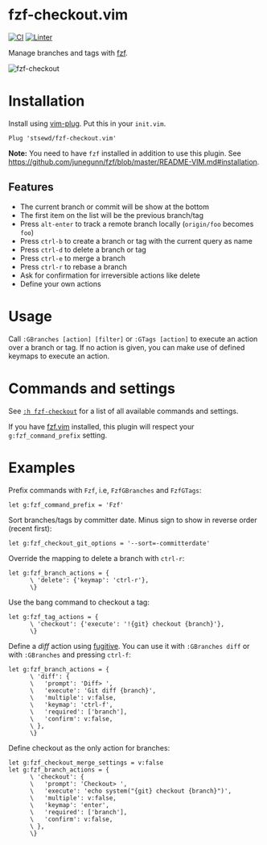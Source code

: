 # fzf-checkout.vim

[![CI](https://github.com/stsewd/fzf-checkout.vim/workflows/CI/badge.svg)](https://github.com/stsewd/fzf-checkout.vim/actions?query=workflow%3ACI+branch%3Amaster)
[![Linter](https://github.com/stsewd/fzf-checkout.vim/workflows/linter/badge.svg)](https://github.com/stsewd/fzf-checkout.vim/actions?query=workflow%3Alinter+branch%3Amaster)

Manage branches and tags with [fzf](https://github.com/junegunn/fzf).

![fzf-checkout](https://user-images.githubusercontent.com/4975310/105560618-4da5ae00-5ce2-11eb-9cf3-24c9729d4e80.gif)

# Installation

Install using [vim-plug](https://github.com/junegunn/vim-plug).
Put this in your `init.vim`.

```vim
Plug 'stsewd/fzf-checkout.vim'
```

**Note:** You need to have `fzf` installed in addition to use this plugin.
See <https://github.com/junegunn/fzf/blob/master/README-VIM.md#installation>.

## Features

- The current branch or commit will be show at the bottom
- The first item on the list will be the previous branch/tag
- Press `alt-enter` to track a remote branch locally (`origin/foo` becomes `foo`)
- Press `ctrl-b` to create a branch or tag with the current query as name
- Press `ctrl-d` to delete a branch or tag
- Press `ctrl-e` to merge a branch
- Press `ctrl-r` to rebase a branch
- Ask for confirmation for irreversible actions like delete
- Define your own actions

# Usage

Call `:GBranches [action] [filter]` or `:GTags [action]` to execute an action over a branch or tag.
If no action is given, you can make use of defined keymaps to execute an action.

# Commands and settings

See [`:h fzf-checkout`](doc/fzf-checkout.txt) for a list of all available commands and settings.

If you have [fzf.vim](https://github.com/junegunn/fzf.vim) installed,
this plugin will respect your `g:fzf_command_prefix` setting.

# Examples

Prefix commands with `Fzf`, i.e, `FzfGBranches` and `FzfGTags`:

```vim
let g:fzf_command_prefix = 'Fzf'
```

Sort branches/tags by committer date. Minus sign to show in reverse order (recent first):

```vim
let g:fzf_checkout_git_options = '--sort=-committerdate'
```

Override the mapping to delete a branch with `ctrl-r`:

```vim
let g:fzf_branch_actions = {
      \ 'delete': {'keymap': 'ctrl-r'},
      \}
```

Use the bang command to checkout a tag:

```vim
let g:fzf_tag_actions = {
      \ 'checkout': {'execute': '!{git} checkout {branch}'},
      \}
```

Define a _diff_ action using [fugitive](https://github.com/tpope/vim-fugitive).
You can use it with `:GBranches diff` or with `:GBranches` and pressing `ctrl-f`:

```vim
let g:fzf_branch_actions = {
      \ 'diff': {
      \   'prompt': 'Diff> ',
      \   'execute': 'Git diff {branch}',
      \   'multiple': v:false,
      \   'keymap': 'ctrl-f',
      \   'required': ['branch'],
      \   'confirm': v:false,
      \ },
      \}
```

Define checkout as the only action for branches:

```vim
let g:fzf_checkout_merge_settings = v:false
let g:fzf_branch_actions = {
      \ 'checkout': {
      \   'prompt': 'Checkout> ',
      \   'execute': 'echo system("{git} checkout {branch}")',
      \   'multiple': v:false,
      \   'keymap': 'enter',
      \   'required': ['branch'],
      \   'confirm': v:false,
      \ },
      \}
```
